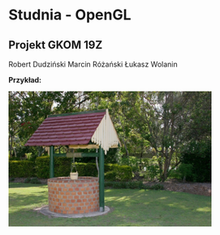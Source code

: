 # Studnia - OpenGL
## Projekt GKOM 19Z

Robert Dudziński
Marcin Różański
Łukasz Wolanin

**Przykład:**

<img src="/images/5cf618a6963c0_o_large.jpg" alt="drawing" width="400"/>
